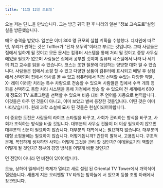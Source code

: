```yaml
---
title: '11월 12일 토요일'
---
```

오늘 저는 딘 L.을 만났습니다. 그는 방금 귀국 한 후 나라의 일본 "정보 고속도로"실험실을 방문했습니다.

매우 충격을 받았다. 일본은 이미 300 명 규모의 실험 계획을 수행했다. 디자인에 따르면, 우리가 원하는 것은 Toffler가 "전자 오두막"이라고 부르는 것입니다. 그때 사람들은 집에서 일하게 될 것이고 모든 문서는 컴퓨터 시스템을 통해 처리 될 것이고 중앙 사무실에있을 필요가 없으며 사람들은 집에서 공부할 것이며 컴퓨터 시스템에서 나라 나 세계의 최고 교수를 읽을 수 있습니다. 코스는 또한 질문에 대답하는 양방향 대화 일 수 있습니다. 사람들은 집에서 쇼핑 할 수 있고 다양한 상품이 컴퓨터에 표시되고 배달 후 상점에서 선택되며 집에서 의사를 볼 수 있고 컴퓨터에서 직접 선택할 수있는 다양한 약물, X- 레이 이러한 처리는 특수 차량으로 전송할 수 있으며 사람들은 집에서 수백 개의 영화를 선택하고 통합 처리 시스템을 통해 가정에서 방송 할 수 있으며 전 세계에서 600 개 정도의 TV 프로그램을 선택할 수 있으며 비용 대비 주 언어를 자동으로 번역합니다. 이것들은 아주 먼 것들이 아니고, 이미 보았고 벌써 등장한 것들입니다. 어떤 것은 이미 나타났습니다. 원래 과학 소설에 묘사 된 것들은 현실이되어야합니다.

더 중요한 도전은 사람들의 라이프 스타일을 바꾸고, 사회가 관리하는 방식을 바꾸고, 사회가 조직하는 방식을 바꿀 것입니다. 대부분의 사무실 건물이 더 이상 필요하지 않으면 대부분의 신문이 필요하지 않습니다. 대부분의 대학에서는 필요하지 않습니다. 대부분의 대형 쇼핑몰에는 필요하지 않습니다. 어떻게됩니까? 간단히 말해서, 고용입니다. 구조적 문제. 복잡하게 생각하면 사회는 어떻게 그것을 관리 할 것인가? 이데올로기의 역할은 어떻게 될 것인가? 정부의 경영 방식을 어떻게 바꿀 것인가?

먼 전망이 아니라 먼 비전이 있어야합니다.

오늘, 상하이 텔레비전 축제가 열리고 새로 설립 된 Oriental TV Tower에서 개막식이 열렸습니다. 새롭게 지은 오리엔탈 TV 타워는 밤하늘에 서 있으며 등불 조명 아래에서 장관입니다.

